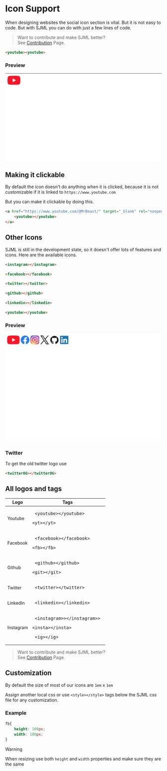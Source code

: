 # Icon Support

When designing websites the social icon section is vital. But it is not easy to code.
But with SJML you can do with just a few lines of code.<br>
> Want to contribute and make SJML better? <br> See [Contribution](contributions.md) Page.


```html
<youtube><youtube>
```

### Preview

![Youtube Logo Render Preview](yt_l.png)

## Making it clickable

By default the icon doesn't do anything when it is clicked, because it is not customizable if it is linked to `https://www.youtube.com`

But you can make it clickable by doing this.

```html
<a href="https://www.youtube.com/@MrBeast/" target="_blank" rel="noopener noreferrer">
    <youtube></youtube>
</a>
```

## Other Icons

SJML is still in the development state, so it doesn't offer lots of features and icons. Here are the available icons.

```html
<instagram></instagram>
```

```html
<facebook></facebook>
```

```html
<twitter></twitter>
```

```html
<github></github>
```

```html
<linkedin></linkedin>
```

```html
<youtube></youtube>
```

### Preview

![Socials Preview](socials.png)

### Twitter

To get the old twitter logo use

```html
<twitterOG></twitterOG>
```

## All logos and tags

| Logo      | Tags                                                                                            |
| --------- | ----------------------------------------------------------------------------------------------- |
| Youtube   | <pre> \<youtube>\</youtube> </pre> <pre> \<yt>\</yt> </pre>                                     |
| Facebook  | <pre> \<facebook>\</facebook> </pre> <pre> \<fb>\</fb> </pre>                                   |
| Github    | <pre> \<github>\</github> </pre> <pre> \<git>\</git> </pre>                                     |
| Twitter   | <pre> \<twitter>\</twitter> </pre>                                                              |
| LinkedIn  | <pre> \<linkedin>\</linkedin> </pre>                                                            |
| Instagram | <pre> \<instagram>>\</instagram>> </pre> <pre> \<insta>\</insta> </pre><pre> \<ig>\</ig> </pre> |

<!-- > [!TIP] -->
> Want to contribute and make SJML better? <br> See [Contribution](contributions.md) Page.

## Customization

By default the size of most of our icons are `1em` x `1em`

Assign another local css or use `<style></style>` tags below the SJML css file for any customization.

### Example

```css
fb{
    height: 100px;
    width: 100px;
}
```

> [!WARNING]
> When resizing use both `height` and `width` properties and make sure they are the same
